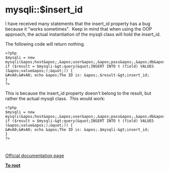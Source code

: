 # mysqli::$insert_id





I have received many statements that the insert_id property has a bug because it &quot;works sometimes&quot;.&#xA0; Keep in mind that when using the OOP approach, the actual instantiation of the mysqli class will hold the insert_id.&#xA0; 

The following code will return nothing.


```
<?php
$mysqli = new mysqli(&apos;host&apos;,&apos;user&apos;,&apos;pass&apos;,&apos;db&apos;);
if ($result = $mysqli-&gt;query(&quot;INSERT INTO t (field) VALUES (&apos;value&apos;);&quot;)) {
&#xA0;&#xA0; echo &apos;The ID is: &apos;.$result-&gt;insert_id;
}
?>
```


This is because the insert_id property doesn&apos;t belong to the result, but rather the actual mysqli class.&#xA0; This would work:



```
<?php
$mysqli = new mysqli(&apos;host&apos;,&apos;user&apos;,&apos;pass&apos;,&apos;db&apos;);
if ($result = $mysqli-&gt;query(&quot;INSERT INTO t (field) VALUES (&apos;value&apos;);&quot;)) {
&#xA0;&#xA0; echo &apos;The ID is: &apos;.$mysqli-&gt;insert_id;
}
?>
```



  

#

[Official documentation page](https://www.php.net/manual/en/mysqli.insert-id.php)

**[To root](/README.md)**